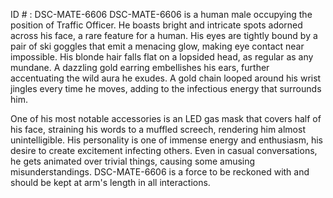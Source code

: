 ID # : DSC-MATE-6606
DSC-MATE-6606 is a human male occupying the position of Traffic Officer. He boasts bright and intricate spots adorned across his face, a rare feature for a human. His eyes are tightly bound by a pair of ski goggles that emit a menacing glow, making eye contact near impossible. His blonde hair falls flat on a lopsided head, as regular as any mundane. A dazzling gold earring embellishes his ears, further accentuating the wild aura he exudes. A gold chain looped around his wrist jingles every time he moves, adding to the infectious energy that surrounds him.

One of his most notable accessories is an LED gas mask that covers half of his face, straining his words to a muffled screech, rendering him almost unintelligible. His personality is one of immense energy and enthusiasm, his desire to create excitement infecting others. Even in casual conversations, he gets animated over trivial things, causing some amusing misunderstandings. DSC-MATE-6606 is a force to be reckoned with and should be kept at arm's length in all interactions.